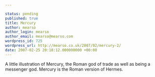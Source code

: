 ```yaml
---

status: pending
published: true
title: Mercury
author: mearso
author_login: mearso
author_email: mearso@mearso.com
wordpress_id: 725
wordpress_url: http://mearso.co.uk/2007/02/mercury-2/
date: 2007-02-25 20:18:12.000000000 +00:00
---
```

A little illustration of Mercury, the Roman god of trade as well as being a messenger god.  Mercury is the Roman version of Hermes.
